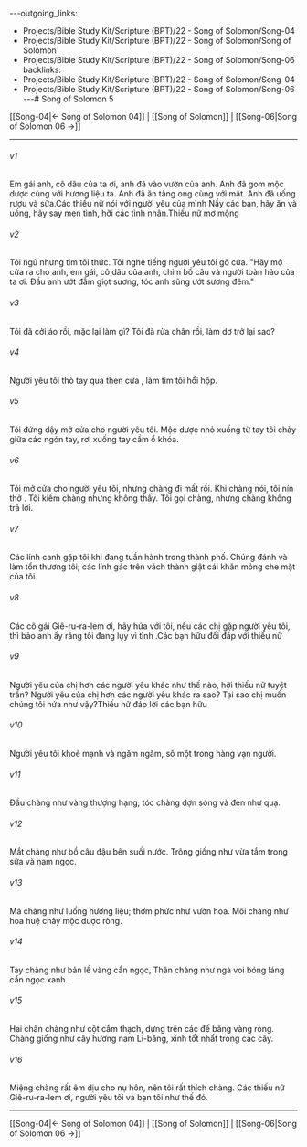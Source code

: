 ---outgoing_links:
  - Projects/Bible Study Kit/Scripture (BPT)/22 - Song of Solomon/Song-04
  - Projects/Bible Study Kit/Scripture (BPT)/22 - Song of Solomon/Song of Solomon
  - Projects/Bible Study Kit/Scripture (BPT)/22 - Song of Solomon/Song-06
backlinks:
  - Projects/Bible Study Kit/Scripture (BPT)/22 - Song of Solomon/Song-04
  - Projects/Bible Study Kit/Scripture (BPT)/22 - Song of Solomon/Song-06
---# Song of Solomon 5

[[Song-04|← Song of Solomon 04]] | [[Song of Solomon]] | [[Song-06|Song of Solomon 06 →]]
***



###### v1 
Em gái anh, cô dâu của ta ơi, anh đã vào vườn của anh. Anh đã gom mộc dược cùng với hương liệu ta. Anh đã ăn tàng ong cùng với mật. Anh đã uống rượu và sữa.Các thiếu nữ nói với người yêu của mình Nầy các bạn, hãy ăn và uống, hãy say men tình, hỡi các tình nhân.Thiếu nữ mơ mộng 

###### v2 
Tôi ngủ nhưng tim tôi thức. Tôi nghe tiếng người yêu tôi gõ cửa. "Hãy mở cửa ra cho anh, em gái, cô dâu của anh, chim bồ câu và người toàn hảo của ta ơi. Đầu anh ướt đẫm giọt sương, tóc anh sũng ướt sương đêm." 

###### v3 
Tôi đã cởi áo rồi, mặc lại làm gì? Tôi đã rửa chân rồi, làm dơ trở lại sao? 

###### v4 
Người yêu tôi thò tay qua then cửa , làm tim tôi hồi hộp. 

###### v5 
Tôi đứng dậy mở cửa cho người yêu tôi. Mộc dược nhỏ xuống từ tay tôi chảy giữa các ngón tay, rơi xuống tay cầm ổ khóa. 

###### v6 
Tôi mở cửa cho người yêu tôi, nhưng chàng đi mất rồi. Khi chàng nói, tôi nín thở . Tôi kiếm chàng nhưng không thấy. Tôi gọi chàng, nhưng chàng không trả lời. 

###### v7 
Các lính canh gặp tôi khi đang tuần hành trong thành phố. Chúng đánh và làm tổn thương tôi; các lính gác trên vách thành giật cái khăn mỏng che mặt của tôi. 

###### v8 
Các cô gái Giê-ru-ra-lem ơi, hãy hứa với tôi, nếu các chị gặp người yêu tôi, thì bảo anh ấy rằng tôi đang lụy vì tình .Các bạn hữu đối đáp với thiếu nữ 

###### v9 
Người yêu của chị hơn các người yêu khác như thế nào, hỡi thiếu nữ tuyệt trần? Người yêu của chị hơn các người yêu khác ra sao? Tại sao chị muốn chúng tôi hứa như vậy?Thiếu nữ đáp lời các bạn hữu 

###### v10 
Người yêu tôi khoẻ mạnh và ngăm ngăm, số một trong hàng vạn người. 

###### v11 
Đầu chàng như vàng thượng hạng; tóc chàng dợn sóng và đen như quạ. 

###### v12 
Mắt chàng như bồ câu đậu bên suối nước. Trông giống như vừa tắm trong sữa và nạm ngọc. 

###### v13 
Má chàng như luống hương liệu; thơm phức như vườn hoa. Môi chàng như hoa huệ chảy mộc dược ròng. 

###### v14 
Tay chàng như bản lề vàng cẩn ngọc, Thân chàng như ngà voi bóng láng cẩn ngọc xanh. 

###### v15 
Hai chân chàng như cột cẩm thạch, dựng trên các đế bằng vàng ròng. Chàng giống như cây hương nam Li-băng, xinh tốt nhất trong các cây. 

###### v16 
Miệng chàng rất êm dịu cho nụ hôn, nên tôi rất thích chàng. Các thiếu nữ Giê-ru-ra-lem ơi, người yêu tôi và bạn tôi như thế đó.

***
[[Song-04|← Song of Solomon 04]] | [[Song of Solomon]] | [[Song-06|Song of Solomon 06 →]]
